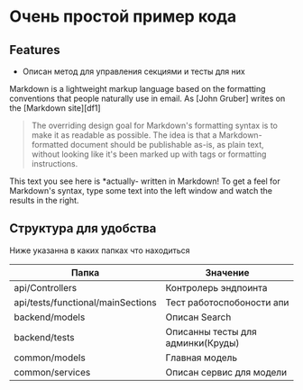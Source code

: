 # Очень простой пример кода

## Features

- Описан метод для управления секциями и тесты для них

Markdown is a lightweight markup language based on the formatting conventions
that people naturally use in email.
As [John Gruber] writes on the [Markdown site][df1]

> The overriding design goal for Markdown's
> formatting syntax is to make it as readable
> as possible. The idea is that a
> Markdown-formatted document should be
> publishable as-is, as plain text, without
> looking like it's been marked up with tags
> or formatting instructions.

This text you see here is *actually- written in Markdown! To get a feel
for Markdown's syntax, type some text into the left window and
watch the results in the right.

## Структура для удобства

Ниже указанна в каких папках что находиться

| Папка | Значение |
| ------ | ------ |
| api/Controllers | Контролерь эндпоинта |
| api/tests/functional/mainSections | Тест работоспобоности апи |
| backend/models | Описан Search |
| backend/tests | Описанны тесты для админки(Круды) |
| common/models | Главная модель |
| common/services | Описан сервис для модели |

